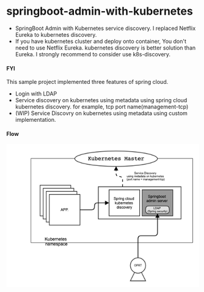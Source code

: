 # springboot-admin-with-kubernetes
* SpringBoot Admin with Kubernetes service discovery. I replaced Netflix Eureka to kubernetes discovery.
* If you have kubernetes cluster and deploy onto container, You don't need to use Netflix Eureka. kubernetes discovery is better solution than Eureka.
I strongly recommend to consider use k8s-discovery.


#### FYI
This sample project implemented three features of spring cloud.
* Login with LDAP
* Service discovery on kubernetes using metadata using spring cloud kubernetes discovery. for example, tcp port name(management-tcp)
* (WIP) Service Discovry  on kubernetes using metadata using custom implementation.

#### Flow

![](./assets/flow.png)
